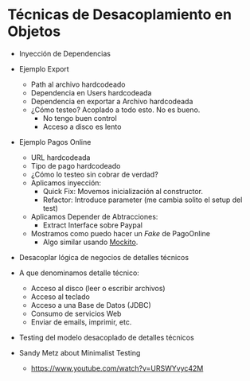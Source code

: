 # Técnicas de Desacoplamiento en Objetos

- Inyección de Dependencias
- Ejemplo Export
    - Path al archivo hardcodeado
    - Dependencia en Users hardcodeada
    - Dependencia en exportar a Archivo hardcodeada
    - ¿Cómo testeo? Acoplado a todo esto. No es bueno.
        - No tengo buen control
        - Acceso a disco es lento
- Ejemplo Pagos Online
    - URL hardcodeada
    - Tipo de pago hardcodeado
    - ¿Cómo lo testeo sin cobrar de verdad?
    - Aplicamos inyección:
        - Quick Fix: Movemos inicialización al constructor.
        - Refactor: Introduce parameter (me cambia solito el setup del test)
    - Aplicamos Depender de Abtracciones:
        - Extract Interface sobre Paypal
    - Mostramos como puedo hacer un *Fake* de PagoOnline
        - Algo similar usando [Mockito](https://central.sonatype.com/artifact/org.mockito/mockito-core).
- Desacoplar lógica de negocios de detalles técnicos
- A que denominamos detalle técnico:
    - Acceso al disco (leer o escribir archivos)
    - Acceso al teclado
    - Acceso a una Base de Datos (JDBC)
    - Consumo de servicios Web
    - Enviar de emails, imprimir, etc.
- Testing del modelo desacoplado de detalles técnicos

- Sandy Metz about Minimalist Testing
    - https://www.youtube.com/watch?v=URSWYvyc42M